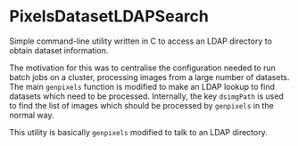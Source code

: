 PixelsDatasetLDAPSearch
=======================

Simple command-line utility written in C to access an LDAP directory to obtain dataset information.

The motivation for this was to centralise the configuration needed to run batch jobs on a cluster,
processing images from a large number of datasets. The main `genpixels` function is modified to make
an LDAP lookup to find datasets which need to be processed. Internally, the key `dsimgPath` is used to
find the list of images which should be processed by `genpixels` in the normal way.

This utility is basically `genpixels` modified to talk to an LDAP directory.

